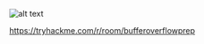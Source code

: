![alt text](https://github.com/0x3klavya/BufferOverflow/blob/master/image.jpg?raw=true)

https://tryhackme.com/r/room/bufferoverflowprep

